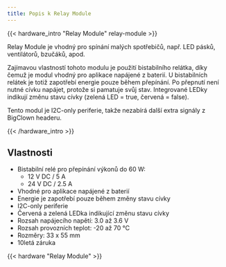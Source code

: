 ```yaml
---
title: Popis k Relay Module
---
```

{{< hardware_intro "Relay Module" relay-module >}}

Relay Module je vhodný pro spínání malých spotřebičů, např. LED pásků, ventilátorů, bzučáků, apod.

Zajímavou vlastností tohoto modulu je použití bistabilního relátka, díky čemuž je modul vhodný pro aplikace napájené z baterií. U bistabilních relátek je totiž zapotřebí energie pouze během přepínání. Po přepnutí není nutné cívku napájet, protože si pamatuje svůj stav. Integrované LEDky indikují změnu stavu cívky (zelená LED = true, červená = false).

Tento modul je I2C-only periferie, takže nezabírá další extra signály z BigClown headeru.

{{< /hardware_intro >}}


## Vlastnosti
  * Bistabilní relé pro přepínání výkonů do 60 W:
    * 12 V DC / 5 A
    * 24 V DC / 2.5 A
  * Vhodné pro aplikace napájené z baterií
  * Energie je zapotřebí pouze během změny stavu cívky
  * I2C-only periferie
  * Červená a zelená LEDka indikující změnu stavu cívky
  * Rozsah napájecího napětí: 3.0 až 3.6 V
  * Rozsah provozních teplot: -20 až 70 °C
  * Rozměry: 33 x 55 mm
  * 10letá záruka

{{< hardware "Relay Module" >}}
